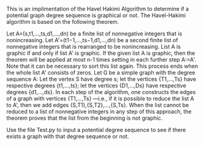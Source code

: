 This is an implimentation of the Havel Hakimi Algorithm to determine if a potential graph degree sequence is graphical or not. 
The Havel-Hakimi algorithm is based on the following theorem.

Let A=(s,t1,...,ts,d1,...,dn) be a finite list of nonnegative integers that is nonincreasing. Let A'=(t1−1,...,ts−1,d1,...,dn) be a second finite list of nonnegative integers that is rearranged to be nonincreasing. List A is graphic if and only if list A' is graphic. If the given list A is graphic, then the theorem will be applied at most n-1 times setting in each further step A:=A′. Note that it can be necessary to sort this list again. This process ends when the whole list A' consists of zeros. Let G be a simple graph with the degree sequence A: Let the vertex S have degree s; let the vertices {T1,...,Ts} have respective degrees {t1,...,ts}; let the vertices {D1,...,Ds} have respective degrees {d1,...,ds}. In each step of the algorithm, one constructs the edges of a graph with vertices {T1,...,Ts} —i.e., if it is possible to reduce the list A to A', then we add edges {S,T1},{S,T2},...,{S,Ts}. When the list  cannot be reduced to a list  of nonnegative integers in any step of this approach, the theorem proves that the list  from the beginning is not graphic.

Use the file Test.py to input a potential degree sequence to see if there exists a graph with that degree sequence or not. 